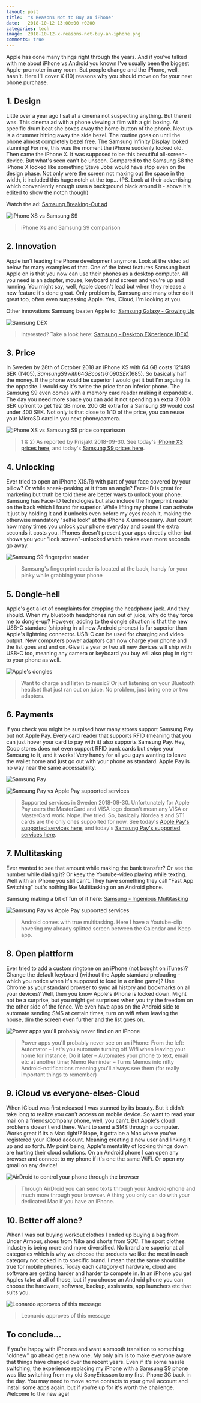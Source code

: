 ```yaml
---
layout: post
title:  "X Reasons Not to Buy an iPhone"
date:   2018-10-12 13:00:00 +0200
categories: tech
image:  2018-10-12-x-reasons-not-buy-an-iphone.png
comments: true
---
```

Apple has done many things right through the years. And if you've talked with me about iPhone vs Android you known I've usually been the biggest Apple-promoter in any room. But people change and the iPhone, well, hasn't. Here I'll cover X (10) reasons why you should move on for your next phone purchase.


## 1. Design
Little over a year ago I sat at a cinema not suspecting anything. But there it was. This cinema ad with a phone viewing a film with a girl boxing. At specific drum beat she boxes away the home-button of the phone. Next up is a drummer hitting away the side bezel. The routine goes on until the phone almost completely bezel free. The Samsung Infinity Display looked stunning! For me, this was the moment the iPhone suddenly looked old. Then came the iPhone X. It was supposed to be this beautiful all-screen-device. But what's seen can't be unseen. Compared to the Samsung S8 the iPhone X looked like something Steve Jobs would have stop even on the design phase. Not only were the screen not maxing out the space in the width, it included this huge notch at the top... (PS. Look at their advertising which conveniently enough uses a background black around it - above it's edited to show the notch though)

Watch the ad: [Samsung Breaking-Out ad](https://www.youtube.com/watch?v=uoBh24itPeM)

![iPhone XS vs Samsung S9](/images/2018-10-12-iphone-xs-vs-samsung-s9.png)

> iPhone Xs and Samsung S9 comparison


## 2. Innovation
Apple isn't leading the Phone development anymore. Look at the video ad below for many examples of that. One of the latest features Samsung beat Apple on is that you now can use their phones as a desktop computer. All you need is an adapter, mouse, keyboard and screen and you're up and running. You might say, well, Apple doesn't lead but when they release a new feature it's done great. Only problem is, Samsung and many other do it great too, often even surpassing Apple. Yes, iCloud, I'm looking at you.

Other innovations Samsung beaten Apple to: [Samsung Galaxy - Growing Up](https://youtu.be/R59TevgzN3k)

![Samsung DEX](/images/2018-10-12-samsung-dex.png)

> Interested? Take a look here: [Samsung - Desktop EXperience (DEX)](https://www.youtube.com/watch?v=G_Zdq0AjhXo)


## 3. Price
In Sweden by 28th of October 2018 an iPhone XS with 64 GB costs 12'489 SEK ($1'405), Samsung S9 with 64 GB costs 6'090 SEK ($685). So basically half the money. If the phone would be superior I would get it but I'm arguing its the opposite. I would say it's twice the price for an inferior phone. The Samsung S9 even comes with a memory card reader making it expandable. The day you need more space you can add it not spending an extra 3'000 SEK upfront to get 192 GB more. 200 GB extra for a Samsung S9 would cost under 400 SEK. Not only is that close to 1/10 of the price, you can reuse your MicroSD card in you next phone/camera.

![iPhone XS vs Samsung S9 price comparisson](/images/2018-10-12-iphone-vs-galaxy-price.png)

>1 & 2) As reported by Prisjakt 2018-09-30. See today's [iPhone XS prices here](https://www.prisjakt.nu/produkt.php?p=4652628), and today's [Samsung S9 prices here](https://www.prisjakt.nu/produkt.php?p=4919780).


## 4. Unlocking
Ever tried to open an iPhone X(S/R) with part of your face covered by your pillow? Or while sneak-peaking at it from an angle? Face-ID is great for marketing but truth be told there are better ways to unlock your phone. Samsung has Face-ID technologies but also include the fingerprint reader on the back which I found far superior. While lifting my phone I can activate it just by holding it and it unlocks even before my eyes reach it, making the otherwise mandatory "selfie look" at the iPhone X unnecessary. Just count how many times you unlock your phone everyday and count the extra seconds it costs you. iPhones doesn't present your apps directly either but shows you your "lock screen"-unlocked which makes even more seconds go away.

![Samsung S9 fingerprint reader](/images/2018-10-12-samsung-fingerprint.png)

> Samsung's fingerprint reader is located at the back, handy for your pinky while grabbing your phone

## 5. Dongle-hell
Apple's got a lot of complaints for dropping the headphone jack. And they should. When my bluetooth headphones run out of juice, why do they force me to dongle-up? However, adding to the dongle situation is that the new USB-C standard (shipping in all new Android phones) is far superior than Apple's lightning connector. USB-C can be used for charging and video output. New computers power adaptors can now charge your phone and the list goes and and on. Give it a year or two all new devices will ship with USB-C too, meaning any camera or keyboard you buy will also plug in right to your phone as well.

![Apple's dongles](/images/2018-10-12-iphone-dongles.png)

> Want to charge and listen to music? Or just listening on your Bluetooth headset that just ran out on juice. No problem, just bring one or two adapters.


## 6. Payments
If you check you might be surpised how many stores support Samsung Pay but not Apple Pay. Every card reader that supports RFID (meaning that you can just hover your card to pay with it) also supports Samsung Pay. Hey, Coop stores does not even support RFID bank cards but swipe your Samsung to it, and it works! Very handy for all you guys wanting to leave the wallet home and just go out with your phone as standard. Apple Pay is no way near the same accessability.

![Samsung Pay](/images/2018-10-12-samsung-pay.png)

![Samsung Pay vs Apple Pay supported services](/images/2018-10-12-supported-pay-services.png)

> Supported services in Sweden 2018-09-30. Unfortunately for Apple Pay users the MasterCard and VISA logo doesn't mean any VISA or MasterCard work. Nope. I've tried. So, basically Nordea's and ST1 cards are the only ones supported for now. See today's [Apple Pay's supported services here](https://www.apple.com/se/apple-pay/), and today's [Samsung Pay's supported services here](https://www.samsung.com/se/pay/).


## 7. Multitasking
Ever wanted to see that amount while making the bank transfer? Or see the number while dialing it? Or keey the Youtube-video playing while texting. Well with an iPhone you still can't. They have something they call "Fast App Switching" but's nothing like Multitasking on an Android phone.

Samsung making a bit of fun of it here: [Samsung - Ingenious Multitasking](https://www.youtube.com/watch?v=h3RwxpahHo0)

![Samsung Pay vs Apple Pay supported services](/images/2018-10-12-android-multitasking.png)

> Android comes with true multitasking. Here I have a Youtube-clip hovering my already splitted screen between the Calendar and Keep app.


## 8. Open plattform
Ever tried to add a custom ringtone on an iPhone (not bought on iTunes)? Change the default keyboard (without the Apple standard preloading - which you notice when it's supposed to load in a online game)? Use Chrome as your standard browser to sync all history and bookmarks on all your devices? Well, then you know Apple's iPhone is locked down. Might not be a surprise, but you might get surprised when you try the freedom on the other side of the fence. We even have apps on the Android side to automate sending SMS at certain times, turn on wifi when leaving the house, dim the screen even further and the list goes on. 


![Power apps you'll probably never find on an iPhone](/images/2018-10-12-open-platform.png)

> Power apps you'll probably never see on an iPhone: From the left: Automator – Let's you automate turning off Wifi when leaving your home for instance; Do it later – Automates your phone to text, email etc at another time; Memo Reminder – Turns Memos into nifty Android-notifications meaning you'll always see them (for really important things to remember)


## 9. iCloud vs everyone-elses-Cloud
When iCloud was first released I was stunned by its beauty. But it didn't take long to realize you can't access on mobile device. So want to read your mail on a friends/company phone, well, you can't. But Apple's cloud problems doesn't end there. Want to send a SMS through a computer. Works great if its a Mac right!? Nope, it gotta be a Mac where you've registered your iCloud account. Meaning creating a new user and linking it up and so forth. My point being, Apple's mentality of locking things down are hurting their cloud solutions. On an Android phone I can open any browser and connect to my phone if it's one the same WiFi. Or open my gmail on any device! 

![AirDroid to control your phone through the browser](/images/2018-10-12-airdroid.png)

> Through AirDroid you can send texts through your Android-phone and much more through your browser. A thing you only can do with your dedicated Mac if you have an iPhone.


## 10. Better off alone?
When I was out buying workout clothes I ended up buying a bag from Under Armour, shoes from Nike and shorts from SOC. The sport clothes industry is being more and more diversified. No brand are superior at all categories which is why we choose the products we like the most in each category not locked in to specific brand. I mean that the same should be true for mobile phones. Today each category of hardware, cloud and software are getting harder and harder to compete in. In an iPhone you get Apples take at all of those, but if you choose an Android phone you can choose the hardware, software, backup, assistants, app launchers etc that suits you.


![Leonardo approves of this message](/images/2018-10-12-leonardo-dicaprio.png)

> Leonardo approves of this message

## To conclude...
If you're happy with iPhones and want a smooth transition to something "oldnew" go ahead get a new one. My only aim is to make everyone aware that things have changed over the recent years. Even if it's some hassle switching, the experience replacing my iPhone with a Samsung S9 phone was like switching from my old SonyEricsson to my first iPhone 3G back in the day. You may need to move some contacts to your gmail account and install some apps again, but if you're up for it's worth the challenge. Welcome to the new age!
